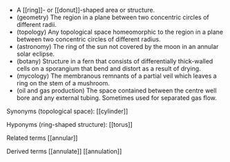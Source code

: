 - A [[ring]]- or [[donut]]-shaped area or structure.
- (geometry) The region in a plane between two concentric circles of different radii.
- (topology) Any topological space homeomorphic to the region in a plane between two concentric circles of different radius.
- (astronomy) The ring of the sun not covered by the moon in an annular solar eclipse.
- (botany) Structure in a fern that consists of differentially thick-walled cells on a sporangium that bend and distort as a result of drying.
- (mycology) The membranous remnants of a partial veil which leaves a ring on the stem of a mushroom.
- (oil and gas production) The space contained between the centre well bore and any external tubing. Sometimes used for separated gas flow.


Synonyms
(topological space): [[cylinder]]

Hyponyms
(ring-shaped structure): [[torus]]

Related terms
[[annular]]

Derived terms
[[annulate]]
[[annulation]]